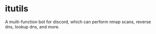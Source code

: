 # itutils
A multi-function bot for discord, which can perform nmap scans, reverse dns, lookup dns, and more.
